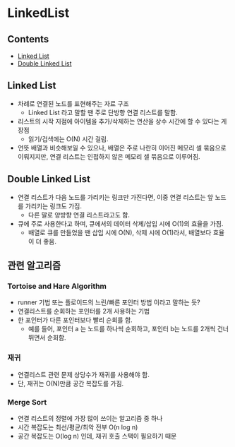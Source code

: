 # LinkedList

## Contents
- [Linked List](#Linked_List)
- [Double Linked List](#Double_Linked_List)

## Linked List
- 차례로 연결된 노드를 표현해주는 자료 구조
  - Linked List 라고 말할 땐 주로 단방향 연결 리스트를 말함.
- 리스트의 시작 지점에 아이템을 추가/삭제하는 연산을 상수 시간에 할 수 있다는 게 장점
  - 읽기/검색에는 O(N) 시간 걸림.
- 언뜻 배열과 비슷해보일 수 있으나, 배열은 주로 나란히 이어진 메모리 셀 묶음으로 이뤄지지만, 연결 리스트는 인접하지 않은 메모리 셀 묶음으로 이루어짐.

## Double Linked List
- 연결 리스트가 다음 노드를 가리키는 링크만 가진다면, 이중 연결 리스트는 앞 노드를 가리키는 링크도 가짐.
  - 다른 말로 양방향 연결 리스트라고도 함.
- 큐에 주로 사용한다고 하며, 큐에서의 데이터 삭제/삽입 시에 O(1)의 효율을 가짐.
  - 배열로 큐를 만들었을 땐 삽입 시에 O(N), 삭제 시에 O(1)라서, 배열보다 효율이 더 좋음.


## 관련 알고리즘

### Tortoise and Hare Algorithm
- runner 기법 또는 플로이드의 느린/빠른 포인터 방법 이라고 말하는 듯?
- 연결리스트를 순회하는 포인터를 2개 사용하는 기법
- 한 포인터가 다른 포인터보다 빨리 순회를 함.
  - 예를 들어, 포인터 a 는 노드를 하나씩 순회하고, 포인터 b는 노드를 2개씩 건너뛰면서 순회함.

### 재귀
- 연결리스트 관련 문제 상당수가 재귀를 사용해야 함.
- 단, 재귀는 O(N)만큼 공간 복잡도를 가짐.

### Merge Sort
- 연결 리스트의 정렬에 가장 많이 쓰이는 알고리즘 중 하나
- 시간 복잡도는 최선/평균/최악 전부 O(n log n)
- 공간 복잡도는 O(log n) 인데, 재귀 호출 스택이 필요하기 때문
